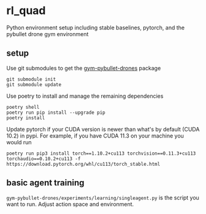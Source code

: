 # rl_quad
Python environment setup including stable baselines, pytorch, and the pybullet drone gym environment

## setup

Use git submodules to get the [gym-pybullet-drones](https://github.com/utiasDSL/gym-pybullet-drones) package
```
git submodule init
git submodule update
```

Use poetry to install and manage the remaining dependencies
```
poetry shell
poetry run pip install --upgrade pip
poetry install
```

Update pytorch if your CUDA version is newer than what's by default (CUDA 10.2) in pypi. For example, if you have CUDA 11.3 on your machine you would run
```
poetry run pip3 install torch==1.10.2+cu113 torchvision==0.11.3+cu113 torchaudio==0.10.2+cu113 -f https://download.pytorch.org/whl/cu113/torch_stable.html
```

## basic agent training
`gym-pybullet-drones/experiments/learning/singleagent.py` is the script you want to run. Adjust action space and environment.